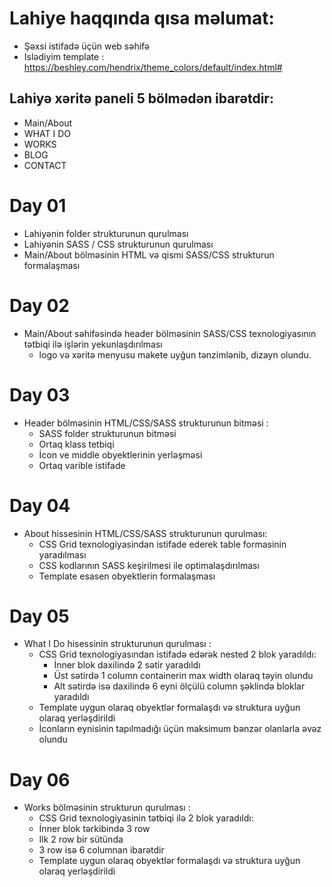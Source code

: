 # Lahiye haqqında qısa məlumat:

 - Şəxsi istifadə üçün web səhifə
 - Islədiyim template : https://beshley.com/hendrix/theme_colors/default/index.html#

 ## Lahiyə xəritə paneli 5 bölmədən ibarətdir:

  - Main/About
  - WHAT I DO
  - WORKS
  - BLOG
  - CONTACT

# Day 01

- Lahiyənin folder strukturunun qurulması
- Lahiyənin SASS / CSS strukturunun qurulması
- Main/About bölməsinin HTML və qismi SASS/CSS strukturun formalaşması

# Day 02

- Main/About səhifəsində header bölməsinin SASS/CSS texnologiyasının tətbiqi ilə işlərin yekunlaşdırılması
  - logo və xəritə menyusu makete uyğun tənzimlənib, dizayn olundu.

# Day 03

 - Header bölməsinin HTML/CSS/SASS strukturunun bitməsi :
   - SASS folder strukturunun bitməsi 
   - Ortaq klass tetbiqi 
   - İcon ve middle obyektlerinin yerləşməsi
   - Ortaq varible istifade 

# Day 04

- About hissesinin HTML/CSS/SASS strukturunun qurulması:
  - CSS Grid texnologiyasindan istifade ederek table formasinin yaradılması
  - CSS kodlarının SASS keşirilmesi ile optimalaşdırılması
  - Template esasen obyektlerin formalaşması

# Day 05

- What I Do hisessinin strukturunun qurulması :
  - CSS Grid texnologiyasından istifadə edərək nested 2 blok yaradıldı:
    - İnner blok daxilində 2 sətir yaradıldı
    - Üst sətirdə 1 column containerin max width olaraq təyin olundu
    - Alt sətirdə isə daxilində 6 eyni ölçülü column şəklində bloklar yaradıldı
  - Template uygun olaraq obyektlər formalaşdı və struktura uyğun olaraq yerləşdirildi
  - İconların eynisinin tapılmadığı üçün maksimum bənzər olanlarla əvəz olundu

# Day 06

- Works bölməsinin strukturun qurulması :
  - CSS Grid texnologiyasinin tətbiqi ilə 2 blok yaradıldı:
   - İnner blok tərkibində 3 row
   - Ilk 2 row bir sütünda 
   - 3 row isə 6 columnan ibarətdir
  - Template uygun olaraq obyektlər formalaşdı və struktura uyğun olaraq yerləşdirildi


